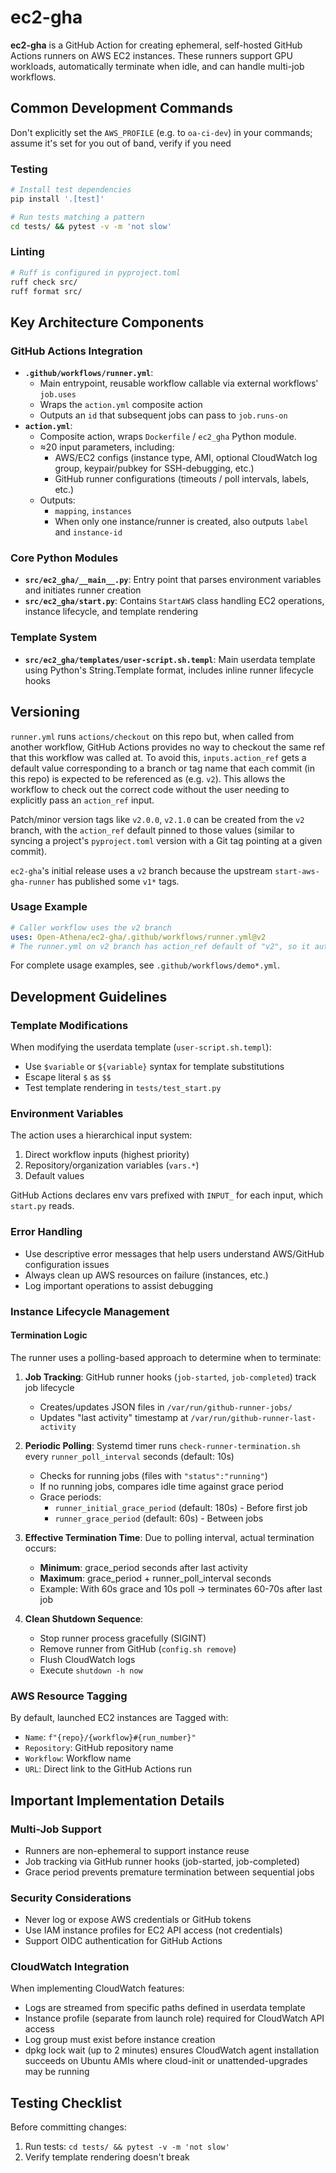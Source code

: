 # ec2-gha

**ec2-gha** is a GitHub Action for creating ephemeral, self-hosted GitHub Actions runners on AWS EC2 instances. These runners support GPU workloads, automatically terminate when idle, and can handle multi-job workflows.

## Common Development Commands

Don't explicitly set the `AWS_PROFILE` (e.g. to `oa-ci-dev`) in your commands; assume it's set for you out of band, verify if you need

### Testing
```bash
# Install test dependencies
pip install '.[test]'

# Run tests matching a pattern
cd tests/ && pytest -v -m 'not slow'
```

### Linting
```bash
# Ruff is configured in pyproject.toml
ruff check src/
ruff format src/
```

## Key Architecture Components

### GitHub Actions Integration
- **`.github/workflows/runner.yml`**:
  - Main entrypoint, reusable workflow callable via external workflows' `job.uses`
  - Wraps the `action.yml` composite action
  - Outputs an `id` that subsequent jobs can pass to `job.runs-on`
- **`action.yml`**:
  - Composite action, wraps `Dockerfile` / `ec2_gha` Python module.
  - ≈20 input parameters, including:
    - AWS/EC2 configs (instance type, AMI, optional CloudWatch log group, keypair/pubkey for SSH-debugging, etc.)
    - GitHub runner configurations (timeouts / poll intervals, labels, etc.)
  - Outputs:
    - `mapping`, `instances`
    - When only one instance/runner is created, also outputs `label` and `instance-id`

### Core Python Modules
- **`src/ec2_gha/__main__.py`**: Entry point that parses environment variables and initiates runner creation
- **`src/ec2_gha/start.py`**: Contains `StartAWS` class handling EC2 operations, instance lifecycle, and template rendering

### Template System
- **`src/ec2_gha/templates/user-script.sh.templ`**: Main userdata template using Python's String.Template format, includes inline runner lifecycle hooks

## Versioning

`runner.yml` runs `actions/checkout` on this repo but, when called from another workflow, GitHub Actions provides no way to checkout the same ref that this workflow was called at. To avoid this, `inputs.action_ref` gets a default value corresponding to a branch or tag name that each commit (in this repo) is expected to be referenced as (e.g. `v2`). This allows the workflow to check out the correct code without the user needing to explicitly pass an `action_ref` input.

Patch/minor version tags like `v2.0.0`, `v2.1.0` can be created from the `v2` branch, with the `action_ref` default pinned to those values (similar to syncing a project's `pyproject.toml` version with a Git tag pointing at a given commit).

`ec2-gha`'s initial release uses a `v2` branch because the upstream `start-aws-gha-runner` has published some `v1*` tags.

### Usage Example
```yaml
# Caller workflow uses the v2 branch
uses: Open-Athena/ec2-gha/.github/workflows/runner.yml@v2
# The runner.yml on v2 branch has action_ref default of "v2", so it automatically checks out the correct code
```

For complete usage examples, see `.github/workflows/demo*.yml`.

## Development Guidelines

### Template Modifications
When modifying the userdata template (`user-script.sh.templ`):
- Use `$variable` or `${variable}` syntax for template substitutions
- Escape literal `$` as `$$`
- Test template rendering in `tests/test_start.py`

### Environment Variables
The action uses a hierarchical input system:
1. Direct workflow inputs (highest priority)
2. Repository/organization variables (`vars.*`)
3. Default values

GitHub Actions declares env vars prefixed with `INPUT_` for each input, which `start.py` reads.

### Error Handling
- Use descriptive error messages that help users understand AWS/GitHub configuration issues
- Always clean up AWS resources on failure (instances, etc.)
- Log important operations to assist debugging

### Instance Lifecycle Management

#### Termination Logic
The runner uses a polling-based approach to determine when to terminate:

1. **Job Tracking**: GitHub runner hooks (`job-started`, `job-completed`) track job lifecycle
   - Creates/updates JSON files in `/var/run/github-runner-jobs/`
   - Updates "last activity" timestamp at `/var/run/github-runner-last-activity`

2. **Periodic Polling**: Systemd timer runs `check-runner-termination.sh` every `runner_poll_interval` seconds (default: 10s)
   - Checks for running jobs (files with `"status":"running"`)
   - If no running jobs, compares idle time against grace period
   - Grace periods:
     - `runner_initial_grace_period` (default: 180s) - Before first job
     - `runner_grace_period` (default: 60s) - Between jobs

3. **Effective Termination Time**: Due to polling interval, actual termination occurs:
   - **Minimum**: grace_period seconds after last activity
   - **Maximum**: grace_period + runner_poll_interval seconds
   - Example: With 60s grace and 10s poll → terminates 60-70s after last job

4. **Clean Shutdown Sequence**:
   - Stop runner process gracefully (SIGINT)
   - Remove runner from GitHub (`config.sh remove`)
   - Flush CloudWatch logs
   - Execute `shutdown -h now`

### AWS Resource Tagging
By default, launched EC2 instances are Tagged with:
- `Name`: `f"{repo}/{workflow}#{run_number}"`
- `Repository`: GitHub repository name
- `Workflow`: Workflow name
- `URL`: Direct link to the GitHub Actions run

## Important Implementation Details

### Multi-Job Support
- Runners are non-ephemeral to support instance reuse
- Job tracking via GitHub runner hooks (job-started, job-completed)
- Grace period prevents premature termination between sequential jobs

### Security Considerations
- Never log or expose AWS credentials or GitHub tokens
- Use IAM instance profiles for EC2 API access (not credentials)
- Support OIDC authentication for GitHub Actions

### CloudWatch Integration
When implementing CloudWatch features:
- Logs are streamed from specific paths defined in userdata template
- Instance profile (separate from launch role) required for CloudWatch API access
- Log group must exist before instance creation
- dpkg lock wait (up to 2 minutes) ensures CloudWatch agent installation succeeds on Ubuntu AMIs where cloud-init or unattended-upgrades may be running

## Testing Checklist

Before committing changes:
1. Run tests: `cd tests/ && pytest -v -m 'not slow'`
2. Verify template rendering doesn't break
